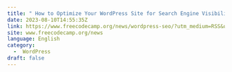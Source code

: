 ```yaml
---
title: " How to Optimize Your WordPress Site for Search Engine Visibility "
date: 2023-08-10T14:55:35Z
link: https://www.freecodecamp.org/news/wordpress-seo/?utm_medium=RSS&utm_source=news.12bit.vn
site: www.freecodecamp.org/news
language: English
category:
  -  WordPress 
draft: false
---
```

